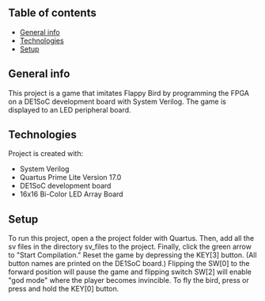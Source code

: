 ## Table of contents
* [General info](#general-info)
* [Technologies](#technologies)
* [Setup](#setup)

## General info
This project is a game that imitates Flappy Bird by programming the FPGA on a DE1SoC development board with System Verilog. The game is displayed to an LED peripheral board.
	
## Technologies
Project is created with:
* System Verilog
* Quartus Prime Lite Version 17.0
* DE1SoC development board
* 16x16 Bi-Color LED Array Board
	
## Setup
To run this project, open a the project folder with Quartus. Then, add all the sv files in the directory sv_files to the project. Finally, click the green arrow to "Start Compilation." 
Reset the game by depressing the KEY[3] button. (All button names are printed on the DE1SoC board.) Flipping the SW[0] to the forward position will pause the game and flipping switch SW[2] will enable "god mode" 
where the player becomes invincible. To fly the bird, press or press and hold the KEY[0] button. 
